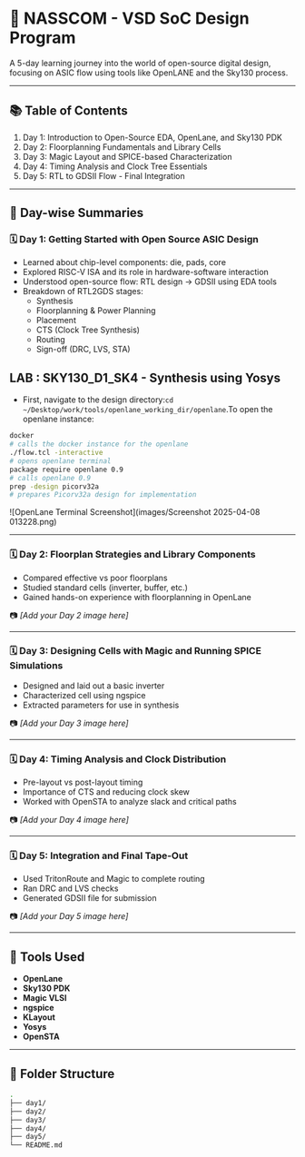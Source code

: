 # 🔧 NASSCOM - VSD SoC Design Program

A 5-day learning journey into the world of open-source digital design, focusing on ASIC flow using tools like OpenLANE and the Sky130 process.

---

## 📚 Table of Contents

1. Day 1: Introduction to Open-Source EDA, OpenLane, and Sky130 PDK  
2. Day 2: Floorplanning Fundamentals and Library Cells  
3. Day 3: Magic Layout and SPICE-based Characterization  
4. Day 4: Timing Analysis and Clock Tree Essentials  
5. Day 5: RTL to GDSII Flow - Final Integration  

---

## 📆 Day-wise Summaries

### 🗓️ Day 1: Getting Started with Open Source ASIC Design

- Learned about chip-level components: die, pads, core
- Explored RISC-V ISA and its role in hardware-software interaction
- Understood open-source flow: RTL design → GDSII using EDA tools
- Breakdown of RTL2GDS stages:
  - Synthesis
  - Floorplanning & Power Planning
  - Placement
  - CTS (Clock Tree Synthesis)
  - Routing
  - Sign-off (DRC, LVS, STA)

## LAB : SKY130_D1_SK4 - Synthesis using Yosys

- First, navigate to the design directory:`cd ~/Desktop/work/tools/openlane_working_dir/openlane`.To open the openlane instance:

```bash
docker
# calls the docker instance for the openlane
./flow.tcl -interactive
# opens openlane terminal
package require openlane 0.9
# calls openlane 0.9
prep -design picorv32a
# prepares Picorv32a design for implementation
```

![OpenLane Terminal Screenshot](images/Screenshot 2025-04-08 013228.png)

---

### 🗓️ Day 2: Floorplan Strategies and Library Components

- Compared effective vs poor floorplans
- Studied standard cells (inverter, buffer, etc.)
- Gained hands-on experience with floorplanning in OpenLane

📷 *[Add your Day 2 image here]*

---

### 🗓️ Day 3: Designing Cells with Magic and Running SPICE Simulations

- Designed and laid out a basic inverter
- Characterized cell using ngspice
- Extracted parameters for use in synthesis

📷 *[Add your Day 3 image here]*

---

### 🗓️ Day 4: Timing Analysis and Clock Distribution

- Pre-layout vs post-layout timing
- Importance of CTS and reducing clock skew
- Worked with OpenSTA to analyze slack and critical paths

📷 *[Add your Day 4 image here]*

---

### 🗓️ Day 5: Integration and Final Tape-Out

- Used TritonRoute and Magic to complete routing
- Ran DRC and LVS checks
- Generated GDSII file for submission

📷 *[Add your Day 5 image here]*

---

## 🧰 Tools Used

- **OpenLane**
- **Sky130 PDK**
- **Magic VLSI**
- **ngspice**
- **KLayout**
- **Yosys**
- **OpenSTA**

---

## 📂 Folder Structure

```bash
.
├── day1/
├── day2/
├── day3/
├── day4/
├── day5/
└── README.md

